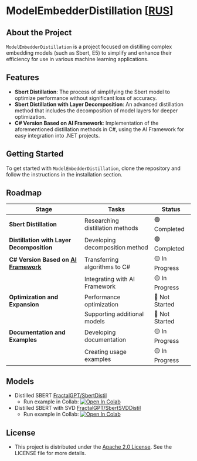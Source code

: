 # ModelEmbedderDistillation [[RUS](https://github.com/FractalGPT/ModelEmbedderDistilation/blob/main/README_RUS.md)]

## About the Project
`ModelEmbedderDistillation` is a project focused on distilling complex embedding models (such as Sbert, E5) to simplify and enhance their efficiency for use in various machine learning applications.

## Features

- **Sbert Distillation**: The process of simplifying the Sbert model to optimize performance without significant loss of accuracy.
- **Sbert Distillation with Layer Decomposition**: An advanced distillation method that includes the decomposition of model layers for deeper optimization.
- **C# Version Based on AI Framework**: Implementation of the aforementioned distillation methods in C#, using the AI Framework for easy integration into .NET projects.

## Getting Started

To get started with `ModelEmbedderDistillation`, clone the repository and follow the instructions in the installation section.

## Roadmap

| Stage                                         | Tasks                              | Status                |
| --------------------------------------------- | ---------------------------------- | --------------------- |
| **Sbert Distillation**                        | Researching distillation methods   | 🟢 Completed          |
| **Distillation with Layer Decomposition**     | Developing decomposition method    | 🟢 Completed         |
| **C# Version Based on [AI Framework](https://github.com/AIFramework/AIFrameworkOpen)** | Transferring algorithms to C#      | 🟡 In Progress        |
|                                               | Integrating with AI Framework      | 🟡 In Progress        |
| **Optimization and Expansion**                | Performance optimization           | 🔴 Not Started        |
|                                               | Supporting additional models       | 🔴 Not Started        |
| **Documentation and Examples**                | Developing documentation           | 🟡 In Progress        |
|                                               | Creating usage examples            | 🟡 In Progress       |

## Models

* Distilled SBERT [FractalGPT/SbertDistil](https://huggingface.co/FractalGPT/SbertDistil)
  * Run example in Collab: <a target="_blank" href="https://colab.research.google.com/drive/1m3fyh632htPs9UiEu4_AkQfrUtjDqIQq?usp=sharing"> <img src="https://colab.research.google.com/assets/colab-badge.svg" alt="Open In Colab"/></a>
* Distilled SBERT with SVD [FractalGPT/SbertSVDDistil](https://huggingface.co/FractalGPT/SbertSVDDistil)
  * Run example in Collab: <a target="_blank" href="https://colab.research.google.com/drive/1R9hHbEpyGEYO5Nw3p5VWTc-bny3PqiZs"> <img src="https://colab.research.google.com/assets/colab-badge.svg" alt="Open In Colab"/></a>

## License

* This project is distributed under the [Apache 2.0 License](https://github.com/FractalGPT/ModelEmbedderDistilation/blob/main/LICENSE). See the LICENSE file for more details.
